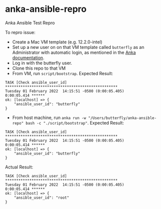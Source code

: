 # anka-ansible-repro
Anka Ansible Test Repro

To repro issue:
- Create a Mac VM template (e.g. 12.2.0-intel)
- Set up a new user on on that VM template called `butterfly` as an Administrator with automatic login, as mentioned in the [Anka documentation](https://docs.veertu.com/anka/intel/getting-started/starting-and-accessing-your-vm).
- Log in with the butterfly user.
- Clone this repo to that VM
- From VM, run `script/bootstrap`.
Expected Result:
```
TASK [Check ansible_user_id] ***************************************************
Tuesday 01 February 2022  14:15:51 -0500 (0:00:05.405)       0:00:05.414 ******
ok: [localhost] => {
    "ansible_user_id": "butterfly"
}
```
- From host machine, run `anka run -w "/Users/butterfly/anka-ansible-repo" bash -c "./script/bootstrap"`.
Expected Result:
```
TASK [Check ansible_user_id] ***************************************************
Tuesday 01 February 2022  14:15:51 -0500 (0:00:05.405)       0:00:05.414 ******
ok: [localhost] => {
    "ansible_user_id": "butterfly"
}
```
Actual Result:
```
TASK [Check ansible_user_id] ***************************************************
Tuesday 01 February 2022  14:15:51 -0500 (0:00:05.405)       0:00:05.414 ******
ok: [localhost] => {
    "ansible_user_id": "root"
}
```